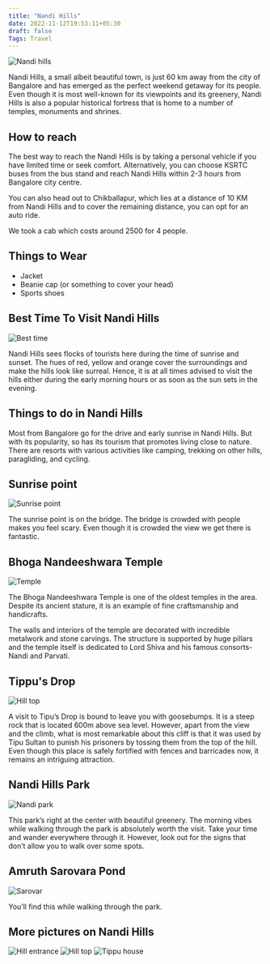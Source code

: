 ```yaml
---
title: "Nandi Hills"
date: 2022-11-12T19:53:11+05:30
draft: false
Tags: Travel
---
```


![Nandi hills](/images/nandi_hills/nandi_hills.jpeg)

Nandi Hills, a small albeit beautiful town, is just 60 km away from the city of Bangalore and has emerged as the perfect weekend getaway for its people. Even though it is most well-known for its viewpoints and its greenery, Nandi Hills is also a popular historical fortress that is home to a number of temples, monuments and shrines.

## How to reach

The best way to reach the Nandi Hills is by taking a personal vehicle if you have limited time or seek comfort. Alternatively, you can choose KSRTC buses from the bus stand and reach Nandi Hills within 2-3 hours from Bangalore city centre.

You can also head out to Chikballapur, which lies at a distance of 10 KM from Nandi Hills and to cover the remaining distance, you can opt for an auto ride.

We took a cab which costs around 2500 for 4 people.

## Things to Wear

- Jacket
- Beanie cap (or something to cover your head)
- Sports shoes

## Best Time To Visit Nandi Hills

![Best time](/images/nandi_hills/things_to_do.webp)

Nandi Hills sees flocks of tourists here during the time of sunrise and sunset. The hues of red, yellow and orange cover the surroundings and make the hills look like surreal. Hence, it is at all times advised to visit the hills either during the early morning hours or as soon as the sun sets in the evening.

## Things to do in Nandi Hills

Most from Bangalore go for the drive and early sunrise in Nandi Hills. But with its popularity, so has its tourism that promotes living close to nature. There are resorts with various activities like camping, trekking on other hills, paragliding, and cycling.


## Sunrise point

![Sunrise point](/images/nandi_hills/bridge.jpeg)

The sunrise point is on the bridge. The bridge is crowded with people makes you feel scary. Even though it is crowded the view we get there is fantastic.

## Bhoga Nandeeshwara Temple

![Temple](/images/nandi_hills/temple.jpeg)

The Bhoga Nandeeshwara Temple is one of the oldest temples in the area. Despite its ancient stature, it is an example of fine craftsmanship and handicrafts.

The walls and interiors of the temple are decorated with incredible metalwork and stone carvings. The structure is supported by huge pillars and the temple itself is dedicated to Lord Shiva and his famous consorts- Nandi and Parvati.

## Tippu's Drop

![Hill top](/images/nandi_hills/hill_top_2.jpeg)


A visit to Tipu’s Drop is bound to leave you with goosebumps. It is a steep rock that is located 600m above sea level. However, apart from the view and the climb, what is most remarkable about this cliff is that it was used by Tipu Sultan to punish his prisoners by tossing them from the top of the hill. Even though this place is safely fortified with fences and barricades now, it remains an intriguing attraction.

## Nandi Hills Park

![Nandi park](/images/nandi_hills/nandi_park.jpeg)

This park’s right at the center with beautiful greenery. The morning vibes while walking through the park is absolutely worth the visit. Take your time and wander everywhere through it. However, look out for the signs that don’t allow you to walk over some spots.

## Amruth Sarovara Pond

![Sarovar](/images/nandi_hills/pond.jpeg)

 You’ll find this while walking through the park.

## More pictures on Nandi Hills

![Hill entrance](/images/nandi_hills/nandi_entrance.jpeg)
![Hill top](/images/nandi_hills/hill_top.jpeg)
![Tippu house](/images/nandi_hills/tippu_house.jpeg)